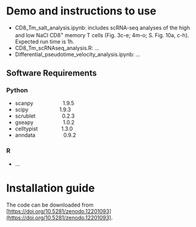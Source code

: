 # Demo and instructions to use
- CD8_Tm_salt_analysis.ipynb: includes scRNA-seq analyses of the high and low NaCl CD8$^+$ memory T cells (Fig. 3c-e; 4m-o; S. Fig. 10a, c-h). Expected run time is 1h.
- CD8_Tm_scRNAseq_analysis.R: ...
- Differential_pseudotime_velocity_analysis.ipynb: ...
## Software Requirements
### Python
- scanpy                    1.9.5
- scipy                     1.9.3
- scrublet                  0.2.3
- gseapy                    1.0.2
- celltypist                1.3.0
- anndata                   0.9.2
### R
- ...

# Installation guide
The code can be downloaded from [https://doi.org/10.5281/zenodo.12201093](https://doi.org/10.5281/zenodo.12201093).
